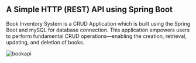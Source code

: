 <h2>A Simple HTTP (REST) API using Spring Boot</h2>

<p>Book Inventory System is a CRUD Application which is built using the Spring Boot and mySQL for database connection. This application empowers users to perform fundamental CRUD operations—enabling the creation, retrieval, updating, and deletion of books.</p>

![bookapi](https://github.com/user-attachments/assets/b927de0c-8d27-4b57-a927-fb6e9ae37de0)


